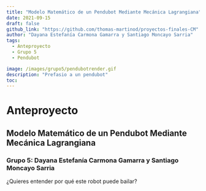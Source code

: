 ```yaml
---
title: "Modelo Matemático de un Pendubot Mediante Mecánica Lagrangiana"
date: 2021-09-15
draft: false
github_link: "https://github.com/thomas-martinod/proyectos-finales-CM"
author: "Dayana Estefanía Carmona Gamarra y Santiago Moncayo Sarria"
tags:
  - Anteproyecto
  - Grupo 5
  - Pendubot

image: /images/grupo5/pendubotrender.gif
description: "Prefasio a un pendubot"
toc:
---
```

# Anteproyecto
## Modelo Matemático de un Pendubot Mediante Mecánica Lagrangiana
### Grupo 5: Dayana Estefanía Carmona Gamarra y Santiago Moncayo Sarria

¿Quieres entender por qué este robot puede bailar?
